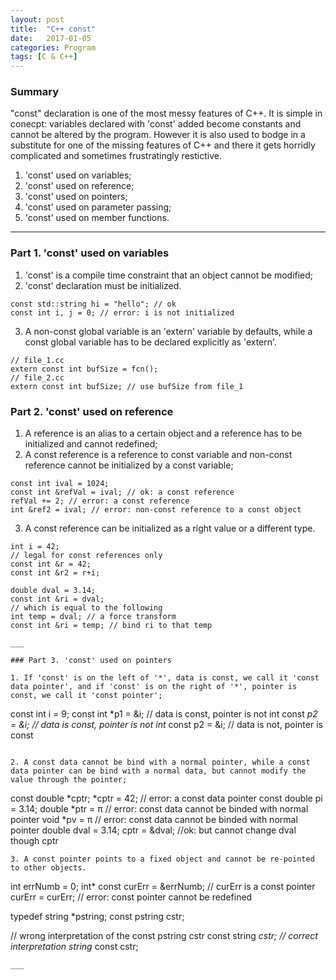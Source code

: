 ```yaml
---
layout: post
title:  "C++ const"
date:   2017-01-05
categories: Program
tags: [C & C++]
---
```


### Summary

"const" declaration is one of the most messy features of C++. It is simple in conecpt: variables declared with 'const' added become constants and cannot be altered by the program. However it is also used to bodge in a substitute for one of the missing features of C++ and there it gets horridly complicated and sometimes frustratingly restictive. 

1. 'const' used on variables;
2. 'const' used on reference;
3. 'const' used on pointers;
4. 'const' used on parameter passing;
5. 'const' used on member functions.

___

### Part 1. 'const' used on variables

1. 'const' is a compile time constraint that an object cannot be modified;
2. 'const' declaration must be initialized.

```
const std::string hi = "hello"; // ok
const int i, j = 0; // error: i is not initialized
```
3. A non-const global variable is an 'extern' variable by defaults, while a const global variable has to be declared explicitly as 'extern'.

```
// file_1.cc
extern const int bufSize = fcn();
// file_2.cc
extern const int bufSize; // use bufSize from file_1
```

### Part 2. 'const' used on reference

1. A reference is an alias to a certain object and a reference has to be initialized and cannot redefined;
2. A const reference is a reference to const variable and non-const reference cannot be initialized by a const variable;

```
const int ival = 1024;
const int &refVal = ival; // ok: a const reference
refVal += 2; // error: a const reference
int &ref2 = ival; // error: non-const reference to a const object
```

3. A const reference can be initialized as a right value or a different type.

```
int i = 42;
// legal for const references only
const int &r = 42;
const int &r2 = r+i;

double dval = 3.14; 
const int &ri = dval;
// which is equal to the following
int temp = dval; // a force transform
const int &ri = temp; // bind ri to that temp

___

### Part 3. 'const' used on pointers

1. If 'const' is on the left of '*', data is const, we call it 'const data pointer', and if 'const' is on the right of '*', pointer is const, we call it 'const pointer';

```
const int i = 9;
const int *p1 = &i; // data is const, pointer is not
int const *p2 = &i; // data is const, pointer is not
int* const p2 = &i; // data is not, pointer is const
```

2. A const data cannot be bind with a normal pointer, while a const data pointer can be bind with a normal data, but cannot modify the value through the pointer;

```
const double *cptr;
*cptr = 42; // error: a const data pointer
const double pi = 3.14;
double *ptr = &pi; // error: const data cannot be binded with normal pointer
void *pv = &pi; // error: const data cannot be binded with normal pointer
double dval = 3.14;
cptr = &dval; //ok: but cannot change dval though cptr
```
3. A const pointer points to a fixed object and cannot be re-pointed to other objects.

```
int errNumb = 0;
int* const curErr = &errNumb; // curErr is a const pointer
curErr = curErr; // error: const pointer cannot be redefined

typedef string *pstring;
const pstring cstr;

// wrong interpretation of the const pstring cstr
const string *cstr;
// correct interpretation
string* const cstr;
```
___

